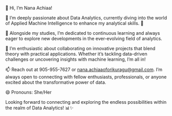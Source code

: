 👋 Hi, I’m Nana Achiaa!

👀 I’m deeply passionate about Data Analytics, currently diving into the world of Applied Machine Intelligence to enhance my analytical skills. 🚀

🌱 Alongside my studies, I’m dedicated to continuous learning and always eager to explore new developments in the ever-evolving field of analytics.

💞️ I’m enthusiastic about collaborating on innovative projects that blend theory with practical applications. Whether it’s tackling data-driven challenges or uncovering insights with machine learning, I’m all in!

📫 Reach out at 905-955-7627 or nana.achiaaoforikuragu@gmail.com. I’m always open to connecting with fellow enthusiasts, professionals, or anyone excited about the transformative power of data.

😄 Pronouns: She/Her

Looking forward to connecting and exploring the endless possibilities within the realm of Data Analytics! 📊✨

<!---
Nachiaa/Nachiaa is a ✨ special ✨ repository because its `README.md` (this file) appears on your GitHub profile.
You can click the Preview link to take a look at your changes.
--->
